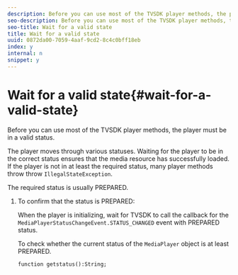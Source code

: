 ```yaml
---
description: Before you can use most of the TVSDK player methods, the player must be in a valid status.
seo-description: Before you can use most of the TVSDK player methods, the player must be in a valid status.
seo-title: Wait for a valid state
title: Wait for a valid state
uuid: 0872da00-7059-4aaf-9cd2-8c4c0bff18eb
index: y
internal: n
snippet: y
---
```


# Wait for a valid state{#wait-for-a-valid-state}

Before you can use most of the TVSDK player methods, the player must be in a valid status.

 The player moves through various statuses. Waiting for the player to be in the correct status ensures that the media resource has successfully loaded. If the player is not in at least the required status, many player methods throw throw `IllegalStateException`.

The required status is usually PREPARED. 

1. To confirm that the status is PREPARED:

   When the player is initializing, wait for TVSDK to call the callback for the `MediaPlayerStatusChangeEvent.STATUS_CHANGED` event with PREPARED status.

   To check whether the current status of the `MediaPlayer` object is at least PREPARED. 

   ```
   function getstatus():String;
   ```


